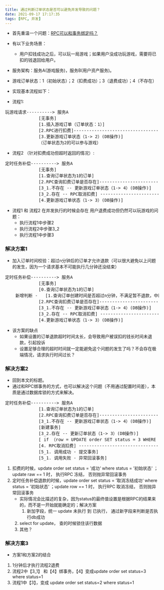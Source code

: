 ```yaml
---
title: 通过判断订单状态是否可以避免并发导致的问题？
date: 2021-09-17 17:17:35
tags: [RPC, 并发]
---
```


+ 首先重温一个问题：[RPC可以和事务绑定吗？](https://kingson4wu.github.io/2020/07/05/20200705-RPC%E5%8F%AF%E4%BB%A5%E5%92%8C%E4%BA%8B%E5%8A%A1%E7%BB%91%E5%AE%9A%E5%90%97/)

+ 有以下业务场景：
	- 用户扣钱成功之后，可以玩一局游戏；如果用户没成功玩游戏，需要将已扣的钱退回给用户。

+ 服务架构：服务A(游戏服务)，服务B(用户资产服务)。
+ 游戏订单状态：1（初始状态）；2（扣费成功）；3（退费成功）；4（不存在）

+ 实现基本流程如下：

+ 流程1:
<pre>
玩游戏请求----------> 服务A
             [无事务] 
             [1.插入游戏订单（订单状态：1）]
             [2.RPC进行扣费]------------------------------------------------>服务B
             [3.更新游戏订单状态（1-> 2）(DB操作)] 
             （订单状态为2的可以参与游戏）
</pre>

+ 流程2 （针对扣费成功但超时返回的情况）:
<pre>
定时任务补偿----------> 服务A
             [无事务] 
             [1.查询订单状态为1的订单]
             [2.RPC查询扣费订单是否存在]------------------------------->服务B
             [3_1.不存在 -- 更新游戏订单状态（1-> 4）(DB操作)] 
             [3_2.存在 -- RPC取消扣费] ---------------------------------------->服务B
             [4.更新游戏订单状态（1-> 3）(DB操作)]
</pre>

+ 流程1 和 流程2 在并发执行的时候会存在 用户退费成功但仍然可以玩游戏的问题：
	- 执行流程1中步骤2
	- 执行流程2中步骤3_2
	- 执行流程1中步骤3

### 解决方案1
+ 加入订单时间校验：超过n分钟后的订单才允许退款（可以很大避免以上问题的发生，因为一个请求基本不可能执行几分钟还没结束）

<pre>
定时任务补偿----------> 服务A
             [无事务] 
             [0.查询订单状态为1的订单]
    新增判断 -   [1.查询订单创建时间是否超过n分钟，不满足暂不退款，中断执行] 
             [2.RPC查询扣费订单是否存在]------------------------------->服务B
             [3_1.不存在 -- 更新游戏订单状态（1-> 4）(DB操作)] 
             [3_2.存在 -- RPC取消扣费] ---------------------------------------->服务B
             [4.更新游戏订单状态（1-> 3）(DB操作)]
</pre>

+ 该方案的缺点
	- 如果设置的订单退款超时时间太长，会导致用户被误扣的钱长时间未退款，引起投诉
	- 设置足够合理的超时时间就一定能避免这个问题的发生了吗？不会存在极端情况，请求执行时间过长？

### 解决方案2
+ 回到本文的标题。
+ 通过和RPC绑事务的方式，也可以解决这个问题（不用通过配置时间差），本质是通过数据库锁的方式来解决。

<pre>
定时任务补偿----------> 服务A
             [1.查询订单状态为1的订单]
             [2.RPC查询扣费订单是否存在]------------------------------->服务B
             [3_1.不存在 -- 更新游戏订单状态（1-> 4）(DB操作)] 
             [新建事务] 
             [3_2.存在 -- 更新订单状态（1-> 3）(DB操作)]
             [ if （row = UPDATE order SET status = 3 WHERE status = 1) > 0 ]
             [4. RPC取消扣费] ---------------------------------------->服务B
             [5_1. 调用成功 - 提交事务]
             [5_1. 调用失败 - 异常回滚事务]
</pre>

1. 扣费的时候，update order set status = ’成功‘ where status = ’初始状态‘ ；update raw == 1 时， 执行RPC 冻结， 否则抛异常回滚事务
2. 定时任务补偿退款的时候，update order set status = ’取消冻结成功‘ where status = ’初始状态‘ ；update row == 1 时， 执行RPC 取消冻结， 否则抛异常回滚事务
	- 实际情况会比描述的复杂，因为status的最终值设置是根据RPC的结果来的，而不是一开始就能确定的；解决方案
		1. 新加字段，统一 update 未执行 到 已执行， 通过新字段来判断是否执行db成功
    2. select for update， 查的时候锁住该行数据
    3. 其他？

### 解决方案3
+ 方案1和方案2的结合

1. 1分钟后才执行流程2退费
2. 流程2中【3_1】 和【4】绑事务，【4】变成update order set status=3 where status=1
3. 流程1中【3】，变成 update order set status=2 where status=1

